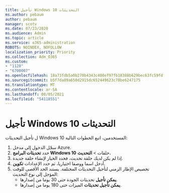 ```yaml
---
title: تأجيل Windows 10 التحديثات
ms.author: pebaum
author: pebaum
manager: scotv
ms.date: 07/23/2020
ms.audience: Admin
ms.topic: article
ms.service: o365-administration
ROBOTS: NOINDEX, NOFOLLOW
localization_priority: Priority
ms.collection: Adm_O365
ms.custom:
- "1128"
- "6700007"
ms.openlocfilehash: 18a73fdb5a0b270b4343c408ef97fb18388b629bec63fc59fdfa674b763369be
ms.sourcegitcommit: b5f7da89a650d2915dc652449623c78be6247175
ms.translationtype: MT
ms.contentlocale: ar-SA
ms.lasthandoff: 08/05/2021
ms.locfileid: "54118551"
---
```

# <a name="defer-windows-10-updates"></a>تأجيل Windows 10 التحديثات

ل تأجيل التحديثات Windows 10 المستخدمين، اتبع الخطوات التالية:

1. سجّل الدخول إلى مدخل Azure.
2. حدد **تحديثات البرامج Windows 10** حلقات   >   **التحديث.**
3. إذا لم يكن لديك حلقة تحديث، فحدد الخيار لإنشاء حلقة جديدة.
4. أدخل اسما ووصفا اختياريا، ثم حدد الإعدادات **تكوين**.
5. تخصيص الإطار الزمني لتأجيل التحديثات المختلفة. يستند الحد الأقصى للوقت المؤجل إلى نوع التحديث:
    - **يمكن تأجيل**  تحديثات الجودة حتى 30 يوما من إصدارها.
    - **يمكن تأجيل تحديثات**  الميزات حتى 180 يوما من إصدارها.
